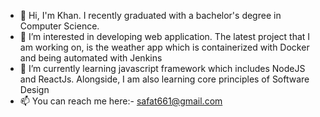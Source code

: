 - 👋 Hi, I'm Khan. I recently graduated with a bachelor's degree in Computer Science.
- 👀 I’m interested in developing web application. The latest project that I am working on, is the weather app which is containerized with Docker and being automated with Jenkins
- 🌱 I’m currently learning javascript framework which includes NodeJS and ReactJs. Alongside, I am also learning core principles of Software Design
- 📫 You can reach me here:- safat661@gmail.com

<!---
safat661/safat661 is a ✨ special ✨ repository because its `README.md` (this file) appears on your GitHub profile.
You can click the Preview link to take a look at your changes.
--->
